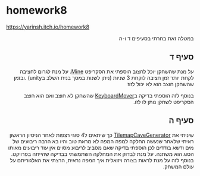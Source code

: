 # homework8
 https://yarinsh.itch.io/homework8
<div dir='rtl' lang='he'>
 
 במטלה זאת בחרתי בסעיפים ד ו-ה
 
 ## סעיף ד
  על מנת שהשחקן יוכל לחצוב הוספתי את הסקריפט [Mine](https://github.com/gamedev-yarin/homework8/blob/main/Assets/Scripts/2-player/Mine.cs).
  על מנת לגרום לחציבה לקחת יותר זמן  חציבה לוקחת 3 שניות (ניתן לשנות במסך בנית השלב בunity) .ובזמן שהשחקן חוצב הוא לא יכול לזוז
  
בנוסף לזה הוספתי בדיקה ב[KeyboardMover](https://github.com/gamedev-yarin/homework8/blob/main/Assets/Scripts/2-player/KeyboardMover.cs)  שהשחקן לא חוצב ואם הוא חוצב הסקריפט לשחקן נותן לו לזו.

## סעיף ה

שיניתי את [TilemapCaveGenerator]( https://github.com/gamedev-yarin/homework8/blob/main/Assets/Scripts/4-generation/TilemapCaveGenerator.cs) כך שיתאים ל4 סוגי רצפות
לאחר הניסיון הראשון ראיתי שלאחר שנעשה החלקה למפה המפה לא מראת טוב והיו בא הרבה ריבועים של מים ודשא בודדים לכן הוספתי בדיקה שאם מסביב לריבוע מסוים אין עוד ריבועים מאותו הסוג הוא משתנה.
על מנת לבדוק את המחלקה השתמשתי בבדיקה שהייתה בפרויקט. בנוסף לזה על מנת לראות בצורה ויזואלית איך המפה נראית, הרצתי את האלגוריתם על עולם המשחק.

 
 </div>
